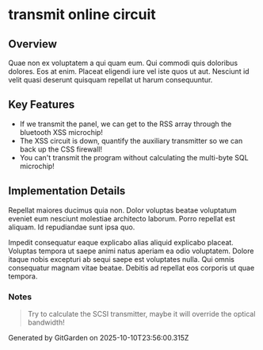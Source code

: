 # transmit online circuit

## Overview
Quae non ex voluptatem a qui quam eum. Qui commodi quis doloribus dolores. Eos at enim. Placeat eligendi iure vel iste quos ut aut. Nesciunt id velit quasi deserunt quisquam repellat ut harum consequuntur.

## Key Features
- If we transmit the panel, we can get to the RSS array through the bluetooth XSS microchip!
- The XSS circuit is down, quantify the auxiliary transmitter so we can back up the CSS firewall!
- You can't transmit the program without calculating the multi-byte SQL microchip!

## Implementation Details
Repellat maiores ducimus quia non. Dolor voluptas beatae voluptatum eveniet eum nesciunt molestiae architecto laborum. Porro repellat est aliquam. Id repudiandae sunt ipsa quo.
 Impedit consequatur eaque explicabo alias aliquid explicabo placeat. Voluptas tempora ut saepe animi natus aperiam ea odio voluptatem. Dolore itaque nobis excepturi ab sequi saepe est voluptates nulla. Qui omnis consequatur magnam vitae beatae. Debitis ad repellat eos corporis ut quae tempora.

### Notes
> Try to calculate the SCSI transmitter, maybe it will override the optical bandwidth!

Generated by GitGarden on 2025-10-10T23:56:00.315Z